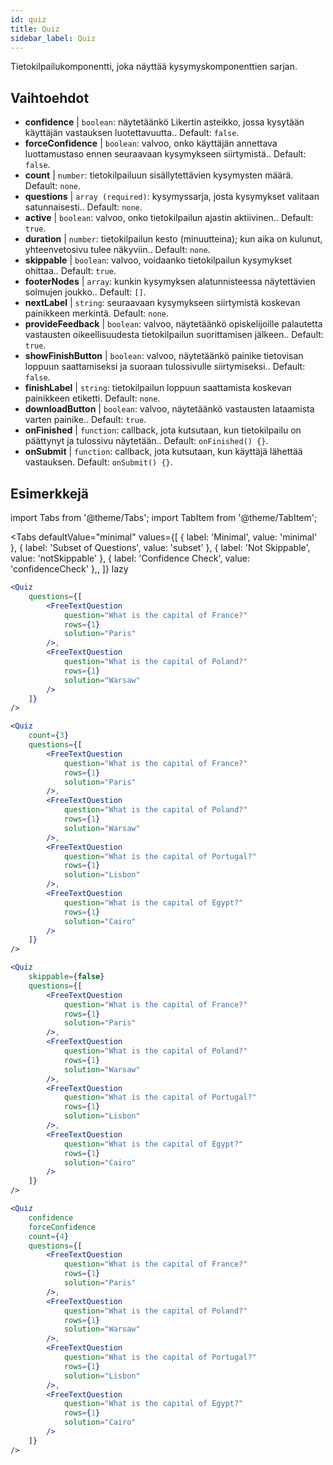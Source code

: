 ```yaml
---
id: quiz 
title: Quiz
sidebar_label: Quiz
---
```


Tietokilpailukomponentti, joka näyttää kysymyskomponenttien sarjan.

## Vaihtoehdot

* __confidence__ | `boolean`: näytetäänkö Likertin asteikko, jossa kysytään käyttäjän vastauksen luotettavuutta.. Default: `false`.
* __forceConfidence__ | `boolean`: valvoo, onko käyttäjän annettava luottamustaso ennen seuraavaan kysymykseen siirtymistä.. Default: `false`.
* __count__ | `number`: tietokilpailuun sisällytettävien kysymysten määrä. Default: `none`.
* __questions__ | `array (required)`: kysymyssarja, josta kysymykset valitaan satunnaisesti.. Default: `none`.
* __active__ | `boolean`: valvoo, onko tietokilpailun ajastin aktiivinen.. Default: `true`.
* __duration__ | `number`: tietokilpailun kesto (minuutteina); kun aika on kulunut, yhteenvetosivu tulee näkyviin.. Default: `none`.
* __skippable__ | `boolean`: valvoo, voidaanko tietokilpailun kysymykset ohittaa.. Default: `true`.
* __footerNodes__ | `array`: kunkin kysymyksen alatunnisteessa näytettävien solmujen joukko.. Default: `[]`.
* __nextLabel__ | `string`: seuraavaan kysymykseen siirtymistä koskevan painikkeen merkintä. Default: `none`.
* __provideFeedback__ | `boolean`: valvoo, näytetäänkö opiskelijoille palautetta vastausten oikeellisuudesta tietokilpailun suorittamisen jälkeen.. Default: `true`.
* __showFinishButton__ | `boolean`: valvoo, näytetäänkö painike tietovisan loppuun saattamiseksi ja suoraan tulossivulle siirtymiseksi.. Default: `false`.
* __finishLabel__ | `string`: tietokilpailun loppuun saattamista koskevan painikkeen etiketti. Default: `none`.
* __downloadButton__ | `boolean`: valvoo, näytetäänkö vastausten lataamista varten painike.. Default: `true`.
* __onFinished__ | `function`: callback, jota kutsutaan, kun tietokilpailu on päättynyt ja tulossivu näytetään.. Default: `onFinished() {}`.
* __onSubmit__ | `function`: callback, jota kutsutaan, kun käyttäjä lähettää vastauksen. Default: `onSubmit() {}`.


## Esimerkkejä

import Tabs from '@theme/Tabs';
import TabItem from '@theme/TabItem';

<Tabs
    defaultValue="minimal"
    values={[
        { label: 'Minimal', value: 'minimal' },
        { label: 'Subset of Questions', value: 'subset' },
        { label: 'Not Skippable', value: 'notSkippable' },
        { label: 'Confidence Check', value: 'confidenceCheck' },,
    ]}
    lazy
>

<TabItem value="minimal">

```jsx live
<Quiz
    questions={[
        <FreeTextQuestion 
            question="What is the capital of France?" 
            rows={1} 
            solution="Paris" 
        />,
        <FreeTextQuestion 
            question="What is the capital of Poland?" 
            rows={1} 
            solution="Warsaw" 
        />
    ]}
/>
```
</TabItem>

<TabItem value="subset">

```jsx live
<Quiz
    count={3}
    questions={[
        <FreeTextQuestion 
            question="What is the capital of France?" 
            rows={1} 
            solution="Paris" 
        />,
        <FreeTextQuestion 
            question="What is the capital of Poland?" 
            rows={1} 
            solution="Warsaw" 
        />,
        <FreeTextQuestion 
            question="What is the capital of Portugal?" 
            rows={1} 
            solution="Lisbon" 
        />,     
        <FreeTextQuestion 
            question="What is the capital of Egypt?" 
            rows={1} 
            solution="Cairo" 
        />
    ]}
/>
```
</TabItem>

<TabItem value="notSkippable" >

```jsx live
<Quiz
    skippable={false}
    questions={[
        <FreeTextQuestion 
            question="What is the capital of France?" 
            rows={1} 
            solution="Paris" 
        />,
        <FreeTextQuestion 
            question="What is the capital of Poland?" 
            rows={1} 
            solution="Warsaw" 
        />,
        <FreeTextQuestion 
            question="What is the capital of Portugal?" 
            rows={1} 
            solution="Lisbon" 
        />,     
        <FreeTextQuestion 
            question="What is the capital of Egypt?" 
            rows={1} 
            solution="Cairo" 
        />
    ]}
/>
```
</TabItem>

<TabItem value="confidenceCheck">

```jsx live
<Quiz
    confidence
    forceConfidence
    count={4}
    questions={[
        <FreeTextQuestion 
            question="What is the capital of France?" 
            rows={1} 
            solution="Paris" 
        />,
        <FreeTextQuestion 
            question="What is the capital of Poland?" 
            rows={1} 
            solution="Warsaw" 
        />,
        <FreeTextQuestion 
            question="What is the capital of Portugal?" 
            rows={1} 
            solution="Lisbon" 
        />,     
        <FreeTextQuestion 
            question="What is the capital of Egypt?" 
            rows={1} 
            solution="Cairo" 
        />
    ]}
/>
```
</TabItem>

</Tabs>
